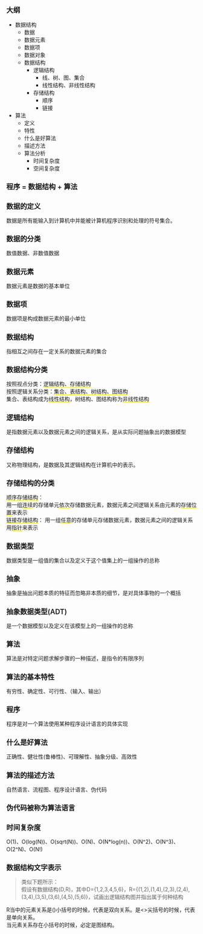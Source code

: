 ## 大纲
* 数据结构
  * 数据
  * 数据元素
  * 数据项
  * 数据对象
  * 数据结构
    * 逻辑结构
      * 线、树、图、集合
      * 线性结构、非线性结构
    * 存储结构
      * 顺序
      * 链接
* 算法
  * 定义
  * 特性
  * 什么是好算法
  * 描述方法
  * 算法分析
    * 时间复杂度
    * 空间复杂度
  
  
  
  
## 程序 = 数据结构 + 算法

## 数据的定义
数据是所有能输入到计算机中并能被计算机程序识别和处理的符号集合。  
  
## 数据的分类
数值数据、非数值数据  
  
## 数据元素
数据元素是数据的基本单位  
  
## 数据项
数据项是构成数据元素的最小单位
  
## 数据结构
指相互之间存在一定关系的数据元素的集合  
  
## 数据结构分类
按照视点分类：<d>逻辑结构、存储结构</d>  
按照逻辑关系分类：<d>集合、表结构、树结构、图结构</d>  
集合、表结构成为<d>线性结构</d>，树结构、图结构称为<d>非线性结构</d>
  
## 逻辑结构
是指数据元素以及数据元素之间的逻辑关系，是从实际问题抽象出的数据模型  

## 存储结构
又称物理结构，是数据及其逻辑结构在计算机中的表示。

## 存储结构的分类
<d>顺序存储结构</d>：  
    用一组<d>连续</d>的存储单元<d>依次</d>存储数据元素，数据元素之间逻辑关系由元素的<d>存储位置</d>来表示  
<d>链接存储结构</d>：
    用一组<d>任意</d>的存储单元存储数据元素，数据元素之间的逻辑关系用<d>指针</d>来表示  

## 数据类型
数据类型是一组值的集合以及定义于这个值集上的一组操作的总称

## 抽象
抽象是抽出问题本质的特征而忽略非本质的细节，是对具体事物的一个概括

## 抽象数据类型(ADT)
是一个数据模型以及定义在该模型上的一组操作的总称

## 算法
算法是对特定问题求解步骤的一种描述，是指令的有限序列

## 算法的基本特性
有穷性、确定性、可行性、（输入、输出）

## 程序
程序是对一个算法使用某种程序设计语言的具体实现

## 什么是好算法
正确性、健壮性(鲁棒性)、可理解性、抽象分级、高效性

## 算法的描述方法
自然语言、流程图、程序设计语言、伪代码

## 伪代码被称为算法语言

## 时间复杂度
O(1)、O(log(N))、O(sqrt(N))、O(N)、O(N*log(n))、O(N^2)、O(N^3)、O(2^N)、O(N!)

## 数据结构文字表示
> 类似下题所示：  
> 假设有数据结构(D,R)，其中D={1,2,3,4,5,6}，R={(1,2),(1,4),(2,3),(2,4),(3,4),(3,5),(3,6),(4,5),(5,6)}，试画出逻辑结构图并指出属于何种结构  

R当中的元素关系是()小括号的时候，代表是双向关系。是<>尖括号的时候，代表是单向关系。  
当元素关系存在小括号的时候，必定是图结构。












<style>
    h2{
        font-size:1.3em;
        font-weight:600;
        display:block;
    }
    d{
        border-bottom:2px solid yellow;
    }
</style>